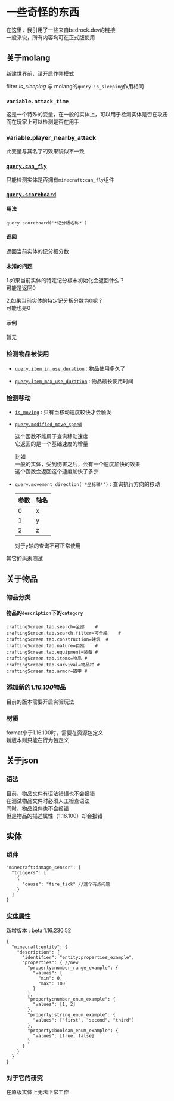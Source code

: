 # 一些奇怪的东西

在这里，我引用了一些来自bedrock.dev的链接  
一般来说，所有内容均可在正式版使用

## 关于molang

新建世界前，请开启作弊模式

filter *is_sleeping* 与 molang的`query.is_sleeping`作用相同

### `variable.attack_time`

这是一个特殊的变量，在一般的实体上，可以用于检测实体是否在攻击  
而在玩家上可以检测是否在用手

### variable.player_nearby_attack

此变量与其名字的效果貌似不一致

### [`query.can_fly`](https://bedrock.dev/docs/stable/MoLang#query.can_fly])

只能检测实体是否拥有`minecraft:can_fly`组件

### [`query.scoreboard`](https://bedrock.dev/docs/stable/MoLang#query.scoreboard)

#### 用法

`query.scoreboard('*记分板名称*')`

#### 返回

返回当前实体的记分板分数

#### 未知的问题

1.如果当前实体的特定记分板未初始化会返回什么？  
可能是返回0

2.如果当前实体的特定记分板分数为0呢？  
可能也是0

#### 示例

暂无

### 检测物品被使用

- [`query.item_in_use_duration`](https://bedrock.dev/docs/stable/MoLang#query.item_in_use_duration)
: 物品使用多久了

- [`query.item_max_use_duration`](https://bedrock.dev/docs/stable/MoLang#query.item_max_use_duration)
: 物品最长使用时间

### 检测移动

- [`is_moving`](https://bedrock.dev/docs/stable/MoLang#is_moving)
: 只有当移动速度较快才会触发

- [`query.modified_move_speed`](https://bedrock.dev/docs/stable/MoLang#query.modified_move_speed)

  这个函数不能用于查询移动速度  
  它返回的是一个基础速度的增量
  
  比如  
  一般的实体，受到伤害之后，会有一个速度加快的效果  
  这个函数会返回这个速度加快了多少
  
- `query.movement_direction('*坐标轴*')`
: 查询执行方向的移动
  
  |参数|轴名|
  |---|---|
  |0|x|
  |1|y|
  |2|z|
  
  对于y轴的查询不可正常使用
  
其它的尚未测试

## 关于物品

### 物品分类

#### 物品的`description`下的`category`

```prop
craftingScreen.tab.search=全部	#
craftingScreen.tab.search.filter=可合成	#
craftingScreen.tab.construction=建筑	#
craftingScreen.tab.nature=自然	#
craftingScreen.tab.equipment=装备	#
craftingScreen.tab.items=物品	#
craftingScreen.tab.survival=物品栏	#
craftingScreen.tab.armor=盔甲	#
```

### 添加新的*1.16.100*物品

目前的版本需要开启实验玩法  

### 材质

format小于1.16.100时，需要在资源包定义  
新版本则只能在行为包定义

## 关于json

### 语法

目前，物品文件有语法错误也不会报错  
在测试物品文件时必须人工检查语法  
同时，物品组件也不会报错  
但是物品的描述属性（1.16.100）却会报错

## 实体

### 组件

```jsonc
"minecraft:damage_sensor": {
  "triggers": [
    {
      "cause": "fire_tick" //这个有点问题
    }
  ]
}
```

### [实体属性](https://wiki.bedrock.dev/concepts/entity-properties)

新增版本
: beta 1.16.230.52

```jsonc
{
  "minecraft:entity": {
    "description": {
      "identifier": "entity:properties_example",
      "properties": { //new
        "property:number_range_example": {
          "values": {
            "min": 0,
            "max": 100
          }
        },
        "property:number_enum_example": {
          "values": [1, 2]
        },
        "property:string_enum_example": {
          "values": ["first", "second", "third"]
        },
        "property:boolean_enum_example": {
          "values": [true, false]
        }
      }
    }
  }
}
```
### 对于它的研究

在原版实体上无法正常工作
